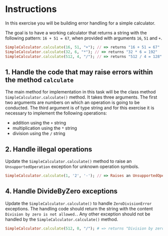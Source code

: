 # Instructions

In this exercise you will be building error handling for a simple calculator.

The goal is to have a working calculator that returns a string with the following pattern: `16 + 51 = 67`, when provided with arguments `16`, `51` and `+`.

```ruby
SimpleCalculator.calculate(16, 51, "+"); // => returns "16 + 51 = 67"
SimpleCalculator.calculate(32, 6, "*"); // => returns "32 * 6 = 192"
SimpleCalculator.calculate(512, 4, "/"); // => returns "512 / 4 = 128"
```

## 1. Handle the code that may raise errors within the method `calculate`

The main method for implementation in this task will be the class method `SimpleCalculator.calculate()` method. It takes three arguments. The first two arguments are numbers on which an operation is going to be conducted. The third argument is of type string and for this exercise it is necessary to implement the following operations:

- addition using the `+` string
- multiplication using the `*` string
- division using the `/` string

## 2. Handle illegal operations

Update the `SimpleCalculator.calculate()` method to raise an `UnsupportedOperation` exception for unknown operation symbols.

```ruby
SimpleCalculator.calculate(1, '2', '-'); // => Raises an UnsupportedOperation
```

## 4. Handle DivideByZero exceptions

Update the `SimpleCalculator.calculate()` to handle `ZeroDivisionError` exceptions. The handling code should return the string with the content `Division by zero is not allowed.`. Any other exception should not be handled by the `SimpleCalculator.calculate()` method.

```ruby
SimpleCalculator.calculate(512, 0, "/"); # => returns "Division by zero is not allowed."
```
